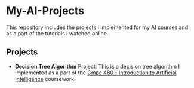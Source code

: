 # My-AI-Projects
This repository includes the projects I implemented for my AI courses and as a part of the tutorials I watched online.

## Projects
* **Decision Tree Algorithm** Project: This is a decision tree algorithm I implemented as a part of the [Cmpe 480 - Introduction to Artificial Intelligence](https://www.cmpe.boun.edu.tr/tr/courses/cmpe480) coursework.
